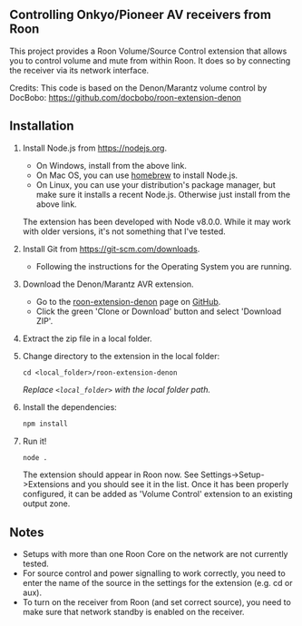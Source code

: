 ## Controlling Onkyo/Pioneer AV receivers from Roon

This project provides a Roon Volume/Source Control extension that allows you to control volume and mute from within Roon. It does so by connecting the receiver via its network interface.


Credits: This code is based on the Denon/Marantz volume control by DocBobo:
https://github.com/docbobo/roon-extension-denon




## Installation

1. Install Node.js from https://nodejs.org.

   * On Windows, install from the above link.
   * On Mac OS, you can use [homebrew](http://brew.sh) to install Node.js.
   * On Linux, you can use your distribution's package manager, but make sure it installs a recent Node.js. Otherwise just install from the above link.

   The extension has been developed with Node v8.0.0. While it may work with older versions, it's not something that I've tested.

1. Install Git from https://git-scm.com/downloads.
   * Following the instructions for the Operating System you are running.

1. Download the Denon/Marantz AVR extension.

   * Go to the [roon-extension-denon](https://github.com/marcelveldt/roon-extension-onkyo) page on [GitHub](https://github.com).
   * Click the green 'Clone or Download' button and select 'Download ZIP'.

1. Extract the zip file in a local folder.

1. Change directory to the extension in the local folder:
    ```
    cd <local_folder>/roon-extension-denon
    ```
    *Replace `<local_folder>` with the local folder path.*

1. Install the dependencies:
    ```bash
    npm install
    ```

1. Run it!
    ```bash
    node .
    ```

    The extension should appear in Roon now. See Settings->Setup->Extensions and you should see it in the list. Once it has been properly configured, it can be added as 'Volume Control' extension to an existing output zone.

## Notes

* Setups with more than one Roon Core on the network are not currently tested.
* For source control and power signalling to work correctly, you need to enter the name of the source in the settings for the extension (e.g. cd or aux).
* To turn on the receiver from Roon (and set correct source), you need to make sure that network standby is enabled on the receiver.
